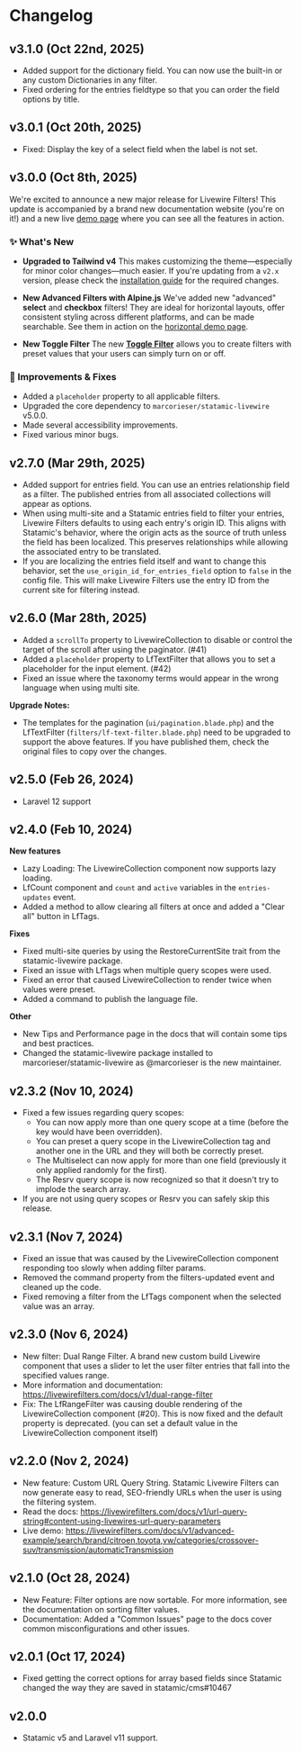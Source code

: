 # Changelog

## v3.1.0 (Oct 22nd, 2025)

- Added support for the dictionary field. You can now use the built-in or any custom Dictionaries in any filter.
- Fixed ordering for the entries fieldtype so that you can order the field options by title.

## v3.0.1 (Oct 20th, 2025)

- Fixed: Display the key of a select field when the label is not set.

## v3.0.0 (Oct 8th, 2025)

We're excited to announce a new major release for Livewire Filters! This update is accompanied by a brand new documentation website (you're on it!) and a new live [demo page](https://demo.livewirefilters.com) where you can see all the features in action.

### ✨ What's New

* **Upgraded to Tailwind v4**
    This makes customizing the theme—especially for minor color changes—much easier. If you're updating from a `v2.x` version, please check the [installation guide](./installation) for the required changes.

* **New Advanced Filters with Alpine.js**
    We've added new "advanced" **select** and **checkbox** filters! They are ideal for horizontal layouts, offer consistent styling across different platforms, and can be made searchable. See them in action on the [horizontal demo page](https://demo.livewirefilters.com/horizontal).

* **New Toggle Filter**
    The new **[Toggle Filter](./usage/toggle-filter)** allows you to create filters with preset values that your users can simply turn on or off.

### 🚀 Improvements & Fixes

* Added a `placeholder` property to all applicable filters.
* Upgraded the core dependency to `marcorieser/statamic-livewire` v5.0.0.
* Made several accessibility improvements.
* Fixed various minor bugs.

## v2.7.0 (Mar 29th, 2025)

- Added support for entries field. You can use an entries relationship field as a filter. The published entries from all associated collections will appear as options.
- When using multi-site and a Statamic entries field to filter your entries, Livewire Filters defaults to using each entry's origin ID. This aligns with Statamic's behavior, where the origin acts as the source of truth unless the field has been localized. This preserves relationships while allowing the associated entry to be translated.
- If you are localizing the entries field itself and want to change this behavior, set the `use_origin_id_for_entries_field` option to `false` in the config file. This will make Livewire Filters use the entry ID from the current site for filtering instead.

## v2.6.0 (Mar 28th, 2025)

- Added a `scrollTo` property to LivewireCollection to disable or control the target of the scroll after using the paginator. (#41)
- Added a `placeholder` property to LfTextFilter that allows you to set a placeholder for the input element. (#42)
- Fixed an issue where the taxonomy terms would appear in the wrong language when using multi site.

**Upgrade Notes:**
- The templates for the pagination (`ui/pagination.blade.php`) and the LfTextFilter (`filters/lf-text-filter.blade.php`) need to be upgraded to support the above features. If you have published them, check the original files to copy over the changes.

## v2.5.0 (Feb 26, 2024)

- Laravel 12 support

## v2.4.0 (Feb 10, 2024)

**New features**
- Lazy Loading: The LivewireCollection component now supports lazy loading.
- LfCount component and `count` and `active` variables in the `entries-updates` event.
- Added a method to allow clearing all filters at once and added a "Clear all" button in LfTags.

**Fixes**
- Fixed multi-site queries by using the RestoreCurrentSite trait from the statamic-livewire package.
- Fixed an issue with LfTags when multiple query scopes were used.
- Fixed an error that caused LivewireCollection to render twice when values were preset.
- Added a command to publish the language file.

**Other**
- New Tips and Performance page in the docs that will contain some tips and best practices.
- Changed the statamic-livewire package installed to marcorieser/statamic-livewire as @marcorieser is the new maintainer.

## v2.3.2 (Nov 10, 2024)

- Fixed a few issues regarding query scopes:
  - You can now apply more than one query scope at a time (before the key would have been overridden).
  - You can preset a query scope in the LivewireCollection tag and another one in the URL and they will both be correctly preset.
  - The Multiselect can now apply for more than one field (previously it only applied randomly for the first).
  - The Resrv query scope is now recognized so that it doesn't try to implode the search array.
- If you are not using query scopes or Resrv you can safely skip this release.

## v2.3.1 (Nov 7, 2024)

- Fixed an issue that was caused by the LivewireCollection component responding too slowly when adding filter params.
- Removed the command property from the filters-updated event and cleaned up the code.
- Fixed removing a filter from the LfTags component when the selected value was an array.

## v2.3.0 (Nov 6, 2024)

- New filter: Dual Range Filter. A brand new custom build Livewire component that uses a slider to let the user filter entries that fall into the specified values range.
- More information and documentation: https://livewirefilters.com/docs/v1/dual-range-filter
- Fix: The LfRangeFilter was causing double rendering of the LivewireCollection component (#20). This is now fixed and the default property is deprecated. (you can set a default value in the LivewireCollection component itself)

## v2.2.0 (Nov 2, 2024)

- New feature: Custom URL Query String. Statamic Livewire Filters can now generate easy to read, SEO-friendly URLs when the user is using the filtering system.
- Read the docs: https://livewirefilters.com/docs/v1/url-query-string#content-using-livewires-url-query-parameters
- Live demo: https://livewirefilters.com/docs/v1/advanced-example/search/brand/citroen,toyota,vw/categories/crossover-suv/transmission/automaticTransmission

## v2.1.0 (Oct 28, 2024)

- New Feature: Filter options are now sortable. For more information, see the documentation on sorting filter values.
- Documentation: Added a "Common Issues" page to the docs cover common misconfigurations and other issues.

## v2.0.1 (Oct 17, 2024)

- Fixed getting the correct options for array based fields since Statamic changed the way they are saved in statamic/cms#10467

## v2.0.0

- Statamic v5 and Laravel v11 support. 